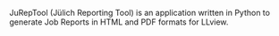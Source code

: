 JuRepTool (Jülich Reporting Tool) is an application written in Python to generate Job Reports in HTML and PDF formats for LLview.